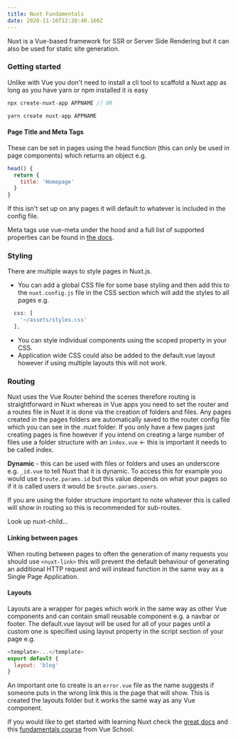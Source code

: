 ```yaml
---
title: Nuxt Fundamentals
date: 2020-11-16T12:20:40.160Z
---
```

Nuxt is a Vue-based framework for SSR or Server Side Rendering but it can also be used for static site generation.

### Getting started

Unlike with Vue you don't need to install a cli tool to scaffold a Nuxt app as long as you have yarn or npm installed it is easy

```javascript
npx create-nuxt-app APPNAME // OR

yarn create nuxt-app APPNAME
```

#### Page Title and Meta Tags

These can be set in pages using the head function (this can only be used in page components) which returns an object e.g.

```javascript
head() {
  return {
    title: 'Homepage'
  }
}
```

If this isn't set up on any pages it will default to whatever is included in the config file.

Meta tags use vue-meta under the hood and a full list of supported properties can be found in [the docs](https://vue-meta.nuxtjs.org/api/#metainfo-properties). 

### Styling

There are multiple ways to style pages in Nuxt.js. 

- You can add a global CSS file for some base styling and then add this to the `nuxt.config.js` file in the CSS section which will add the styles to all pages e.g.

```javascript
  css: [
    '~/assets/styles.css'
  ],
```

- You can style individual components using the scoped property in your CSS.
- Application wide CSS could also be added to the default.vue layout however if using multiple layouts this will not work. 


### Routing

Nuxt uses the Vue Router behind the scenes therefore routing is straightforward in Nuxt whereas in Vue apps you need to set the router and a routes file in Nuxt it is done via the creation of folders and files. Any pages created in the pages folders are automatically saved to the router config file which you can see in the .nuxt folder. If you only have a few pages just creating pages is fine however if you intend on creating a large number of files use a folder structure with an `index.vue` <- this is important it needs to be called index. 

**Dynamic** - this can be used with files or folders and uses an underscore e.g. `_id.vue` to tell Nuxt that it is dynamic. To access this for example you would use `$route.params.id` but this value depends on what your pages so if it is called users it would be `$route.params.users`.

If you are using the folder structure important to note whatever this is called will show in routing so this is recommended for sub-routes.

Look up nuxt-child...

#### Linking between pages

When routing between pages to often the generation of many requests you should use `<nuxt-link>` this will prevent the default behaviour of generating an additional HTTP request and will instead function in the same way as a Single Page Application.

#### Layouts

Layouts are a wrapper for pages which work in the same way as other Vue components and can contain small reusable component e.g. a navbar or footer. The default.vue layout will be used for all of your pages until a custom one is specified using layout property in the script section of your page e.g.

```javascript
<template>...</template>
export default {
  layout: 'blog'
}
```

An important one to create is an `error.vue` file as the name suggests if someone puts in the wrong link this is the page that will show. This is created the layouts folder but it works the same way as any Vue component.

If you would like to get started with learning Nuxt check the [great docs](https://nuxtjs.org/docs/2.x/get-started/installation) and this [fundamentals course](https://vueschool.io/courses/nuxtjs-fundamentals) from Vue School. 
